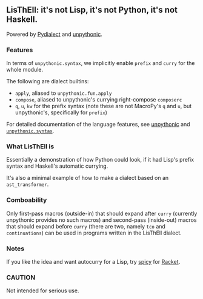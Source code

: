 ## LisThEll: it's not Lisp, it's not Python, it's not Haskell.

Powered by [Pydialect](https://github.com/Technologicat/pydialect) and
[unpythonic](https://github.com/Technologicat/unpythonic).

### Features

In terms of ``unpythonic.syntax``, we implicitly enable ``prefix`` and ``curry``
for the whole module.

The following are dialect builtins:

  - ``apply``, aliased to ``unpythonic.fun.apply``
  - ``compose``, aliased to unpythonic's currying right-compose ``composerc``
  - ``q``, ``u``, ``kw`` for the prefix syntax (note these are not MacroPy's
    ``q`` and ``u``, but unpythonic's, specifically for ``prefix``)

For detailed documentation of the language features, see
[unpythonic](https://github.com/Technologicat/unpythonic) and
[``unpythonic.syntax``](https://github.com/Technologicat/unpythonic/tree/master/macro_extras).


### What LisThEll is

Essentially a demonstration of how Python could look, if it had Lisp's prefix syntax
and Haskell's automatic currying.

It's also a minimal example of how to make a dialect based on an ``ast_transformer``.


### Comboability

Only first-pass macros (outside-in) that should expand after ``curry``
(currently unpythonic provides no such macros) and second-pass (inside-out)
macros that should expand before ``curry`` (there are two, namely ``tco`` and
``continuations``) can be used in programs written in the LisThEll dialect.


### Notes

If you like the idea and want autocurry for a Lisp, try
[spicy](https://github.com/Technologicat/spicy) for [Racket](https://racket-lang.org/).

### CAUTION

Not intended for serious use.
